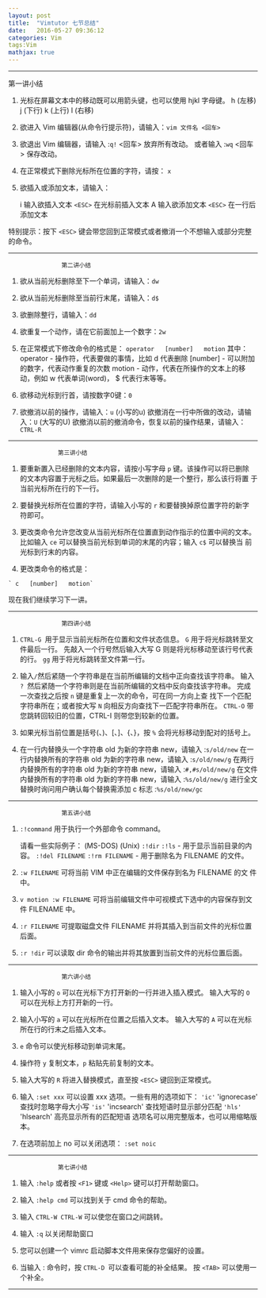 ```yaml
---
layout: post
title:  "Vimtutor 七节总结"
date:   2016-05-27 09:36:12
categories: Vim
tags:Vim
mathjax: true
---
```



----------------------------------
第一讲小结


  1. 光标在屏幕文本中的移动既可以用箭头键，也可以使用 hjkl 字母键。
	 h (左移)	j (下行)       k (上行)	    l (右移)

  2. 欲进入 Vim 编辑器(从命令行提示符)，请输入：`vim 文件名 <回车>`

  3. 欲退出 Vim 编辑器，请输入 <ESC>   :`q!`   <回车> 放弃所有改动。
                      或者输入 <ESC>   :`wq`   <回车> 保存改动。

  4. 在正常模式下删除光标所在位置的字符，请按： `x`

  5. 欲插入或添加文本，请输入：

	 i   输入欲插入文本   `<ESC>`		在光标前插入文本
	 A   输入欲添加文本   `<ESC>`             在一行后添加文本

特别提示：按下 `<ESC>` 键会带您回到正常模式或者撤消一个不想输入或部分完整
的命令。

-----------------------
			       第二讲小结


  1. 欲从当前光标删除至下一个单词，请输入：`dw`
  2. 欲从当前光标删除至当前行末尾，请输入：`d$`
  3. 欲删除整行，请输入：`dd`

  4. 欲重复一个动作，请在它前面加上一个数字：`2w`
  5. 在正常模式下修改命令的格式是：
               `operator   [number]   motion`
     其中：
       operator - 操作符，代表要做的事情，比如 d 代表删除
       [number] - 可以附加的数字，代表动作重复的次数
       motion   - 动作，代表在所操作的文本上的移动，例如 w 代表单词(word)，
		  $ 代表行末等等。

  6. 欲移动光标到行首，请按数字0键：`0`

  7. 欲撤消以前的操作，请输入：`u` (小写的u)
     欲撤消在一行中所做的改动，请输入：`U` (大写的U)
     欲撤消以前的撤消命令，恢复以前的操作结果，请输入：`CTRL-R`

-----------------------
				  第三讲小结


  1. 要重新置入已经删除的文本内容，请按小写字母 `p` 键。该操作可以将已删除
     的文本内容置于光标之后。如果最后一次删除的是一个整行，那么该行将置
     于当前光标所在行的下一行。

  2. 要替换光标所在位置的字符，请输入小写的 `r` 和要替换掉原位置字符的新字
     符即可。

  3. 更改类命令允许您改变从当前光标所在位置直到动作指示的位置中间的文本。
     比如输入 `ce` 可以替换当前光标到单词的末尾的内容；输入 `c$` 可以替换当
     前光标到行末的内容。

  4. 更改类命令的格式是：

	` c   [number]   motion`

现在我们继续学习下一讲。



--------------------------------
			       第四讲小结


  1. `CTRL-G `用于显示当前光标所在位置和文件状态信息。
     `G` 用于将光标跳转至文件最后一行。
     先敲入一个行号然后输入大写 G 则是将光标移动至该行号代表的行。
     `gg` 用于将光标跳转至文件第一行。

  2. 输入` / `然后紧随一个字符串是在当前所编辑的文档中正向查找该字符串。
     输入 `? `然后紧随一个字符串则是在当前所编辑的文档中反向查找该字符串。
     完成一次查找之后按 `n` 键是重复上一次的命令，可在同一方向上查
     找下一个匹配字符串所在；或者按大写 `N` 向相反方向查找下一匹配字符串所在。
     `CTRL-O` 带您跳转回较旧的位置，CTRL-I 则带您到较新的位置。

  3. 如果光标当前位置是括号(、)、[、]、{、}，按 `%` 会将光标移动到配对的括号上。

  4. 在一行内替换头一个字符串 old 为新的字符串 new，请输入  :`s/old/new`
     在一行内替换所有的字符串 old 为新的字符串 new，请输入  :`s/old/new/g`
     在两行内替换所有的字符串 old 为新的字符串 new，请输入  :`#,#s/old/new/g`
     在文件内替换所有的字符串 old 为新的字符串 new，请输入  :`%s/old/new/g`
     进行全文替换时询问用户确认每个替换需添加 c 标志        :`%s/old/new/gc`
     
-------------------------------

			       第五讲小结


  1. `:!command` 用于执行一个外部命令 command。

     请看一些实际例子：
	 (MS-DOS)	  (Unix)
	  `:!dir`		   `:!ls`		   -  用于显示当前目录的内容。
	  `:!del FILENAME`   `:!rm FILENAME`   -  用于删除名为 FILENAME 的文件。

  2. `:w FILENAME`  可将当前 VIM 中正在编辑的文件保存到名为 FILENAME 的文
     件中。

  3. `v motion :w FILENAME` 可将当前编辑文件中可视模式下选中的内容保存到文件
     FILENAME 中。

  4. `:r FILENAME` 可提取磁盘文件 FILENAME 并将其插入到当前文件的光标位置
     后面。

  5. `:r !dir` 可以读取 dir 命令的输出并将其放置到当前文件的光标位置后面。


--------------------------------------
			       第六讲小结

  1. 输入小写的 `o` 可以在光标下方打开新的一行并进入插入模式。
     输入大写的 `O `可以在光标上方打开新的一行。

  2. 输入小写的 `a` 可以在光标所在位置之后插入文本。
     输入大写的 `A` 可以在光标所在行的行末之后插入文本。

  3. `e` 命令可以使光标移动到单词末尾。

  4. 操作符 `y` 复制文本，`p` 粘贴先前复制的文本。

  5. 输入大写的 `R` 将进入替换模式，直至按 `<ESC>` 键回到正常模式。

  6. 输入 `:set xxx` 可以设置 xxx 选项。一些有用的选项如下：
  	`'ic'` 'ignorecase'	查找时忽略字母大小写
	`'is'` 'incsearch'	查找短语时显示部分匹配
	`'hls'` 'hlsearch'	高亮显示所有的匹配短语
     选项名可以用完整版本，也可以用缩略版本。

  7. 在选项前加上 no 可以关闭选项：  `:set noic`

--------------------------------------

				  第七讲小结


  1. 输入 `:help` 或者按 `<F1>` 键或 `<Help>` 键可以打开帮助窗口。

  2. 输入 `:help cmd` 可以找到关于 cmd 命令的帮助。

  3. 输入 `CTRL-W CTRL-W`  可以使您在窗口之间跳转。

  4. 输入 `:q` 以关闭帮助窗口

  5. 您可以创建一个 vimrc 启动脚本文件用来保存您偏好的设置。

  6. 当输入 : 命令时，按 `CTRL-D `可以查看可能的补全结果。
     按 `<TAB>` 可以使用一个补全。


---------------------------------------





